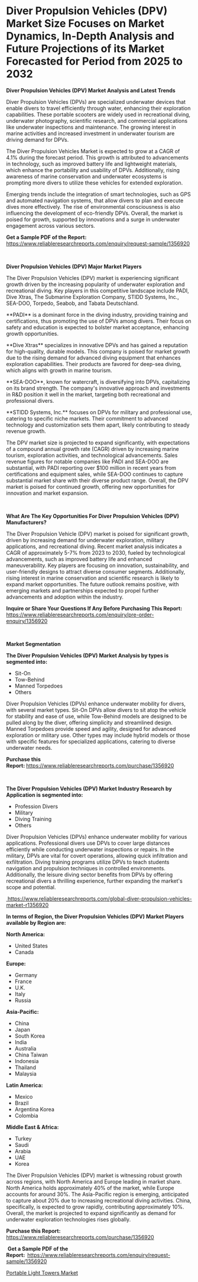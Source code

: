<p><h1>Diver Propulsion Vehicles (DPV) Market Size Focuses on Market Dynamics, In-Depth Analysis and Future Projections of its Market Forecasted for Period from 2025 to 2032</h1></p><p><strong>Diver Propulsion Vehicles (DPV) Market Analysis and Latest Trends</strong></p>
<p><p>Diver Propulsion Vehicles (DPVs) are specialized underwater devices that enable divers to travel efficiently through water, enhancing their exploration capabilities. These portable scooters are widely used in recreational diving, underwater photography, scientific research, and commercial applications like underwater inspections and maintenance. The growing interest in marine activities and increased investment in underwater tourism are driving demand for DPVs.</p><p>The Diver Propulsion Vehicles Market is expected to grow at a CAGR of 4.1% during the forecast period. This growth is attributed to advancements in technology, such as improved battery life and lightweight materials, which enhance the portability and usability of DPVs. Additionally, rising awareness of marine conservation and underwater ecosystems is prompting more divers to utilize these vehicles for extended exploration. </p><p>Emerging trends include the integration of smart technologies, such as GPS and automated navigation systems, that allow divers to plan and execute dives more effectively. The rise of environmental consciousness is also influencing the development of eco-friendly DPVs. Overall, the market is poised for growth, supported by innovations and a surge in underwater engagement across various sectors.</p></p>
<p><strong>Get a Sample PDF of the Report:&nbsp;</strong> <a href="https://www.reliableresearchreports.com/enquiry/request-sample/1356920?utm_campaign=3253&utm_medium=2&utm_source=Github&utm_content=ia&utm_term=11042025&utm_id=diver-propulsion-vehicles-dpv">https://www.reliableresearchreports.com/enquiry/request-sample/1356920</a></p>
<p>&nbsp;</p>
<p><strong>Diver Propulsion Vehicles (DPV) Major Market Players</strong></p>
<p><p>The Diver Propulsion Vehicles (DPV) market is experiencing significant growth driven by the increasing popularity of underwater exploration and recreational diving. Key players in this competitive landscape include PADI, Dive Xtras, The Submarine Exploration Company, STIDD Systems, Inc., SEA-DOO, Torpedo, Seabob, and Tabata Deutschland.</p><p>**PADI** is a dominant force in the diving industry, providing training and certifications, thus promoting the use of DPVs among divers. Their focus on safety and education is expected to bolster market acceptance, enhancing growth opportunities.</p><p>**Dive Xtras** specializes in innovative DPVs and has gained a reputation for high-quality, durable models. This company is poised for market growth due to the rising demand for advanced diving equipment that enhances exploration capabilities. Their products are favored for deep-sea diving, which aligns with growth in marine tourism.</p><p>**SEA-DOO**, known for watercraft, is diversifying into DPVs, capitalizing on its brand strength. The company's innovative approach and investments in R&D position it well in the market, targeting both recreational and professional divers.</p><p>**STIDD Systems, Inc.** focuses on DPVs for military and professional use, catering to specific niche markets. Their commitment to advanced technology and customization sets them apart, likely contributing to steady revenue growth.</p><p>The DPV market size is projected to expand significantly, with expectations of a compound annual growth rate (CAGR) driven by increasing marine tourism, exploration activities, and technological advancements. Sales revenue figures for notable companies like PADI and SEA-DOO are substantial, with PADI reporting over $100 million in recent years from certifications and equipment sales, while SEA-DOO continues to capture substantial market share with their diverse product range. Overall, the DPV market is poised for continued growth, offering new opportunities for innovation and market expansion.</p></p>
<p>&nbsp;</p>
<p><strong>What Are The Key Opportunities For Diver Propulsion Vehicles (DPV) Manufacturers?</strong></p>
<p><p>The Diver Propulsion Vehicle (DPV) market is poised for significant growth, driven by increasing demand for underwater exploration, military applications, and recreational diving. Recent market analysis indicates a CAGR of approximately 5-7% from 2023 to 2030, fueled by technological advancements, such as improved battery life and enhanced maneuverability. Key players are focusing on innovation, sustainability, and user-friendly designs to attract diverse consumer segments. Additionally, rising interest in marine conservation and scientific research is likely to expand market opportunities. The future outlook remains positive, with emerging markets and partnerships expected to propel further advancements and adoption within the industry.</p></p>
<p><strong>Inquire or Share Your Questions If Any Before Purchasing This Report:</strong> <a href="https://www.reliableresearchreports.com/enquiry/pre-order-enquiry/1356920?utm_campaign=3253&utm_medium=2&utm_source=Github&utm_content=ia&utm_term=11042025&utm_id=diver-propulsion-vehicles-dpv">https://www.reliableresearchreports.com/enquiry/pre-order-enquiry/1356920</a></p>
<p>&nbsp;</p>
<p><strong>Market Segmentation</strong></p>
<p><strong>The Diver Propulsion Vehicles (DPV) Market Analysis by types is segmented into:</strong></p>
<p><ul><li>Sit-On</li><li>Tow-Behind</li><li>Manned Torpedoes</li><li>Others</li></ul></p>
<p><p>Diver Propulsion Vehicles (DPVs) enhance underwater mobility for divers, with several market types. Sit-On DPVs allow divers to sit atop the vehicle for stability and ease of use, while Tow-Behind models are designed to be pulled along by the diver, offering simplicity and streamlined design. Manned Torpedoes provide speed and agility, designed for advanced exploration or military use. Other types may include hybrid models or those with specific features for specialized applications, catering to diverse underwater needs.</p></p>
<p><strong>Purchase this Report:&nbsp;</strong><a href="https://www.reliableresearchreports.com/purchase/1356920?utm_campaign=3253&utm_medium=2&utm_source=Github&utm_content=ia&utm_term=11042025&utm_id=diver-propulsion-vehicles-dpv">https://www.reliableresearchreports.com/purchase/1356920</a></p>
<p>&nbsp;</p>
<p><strong>The Diver Propulsion Vehicles (DPV) Market Industry Research by Application is segmented into:</strong></p>
<p><ul><li>Profession Divers</li><li>Military</li><li>Diving Training</li><li>Others</li></ul></p>
<p><p>Diver Propulsion Vehicles (DPVs) enhance underwater mobility for various applications. Professional divers use DPVs to cover large distances efficiently while conducting underwater inspections or repairs. In the military, DPVs are vital for covert operations, allowing quick infiltration and exfiltration. Diving training programs utilize DPVs to teach students navigation and propulsion techniques in controlled environments. Additionally, the leisure diving sector benefits from DPVs by offering recreational divers a thrilling experience, further expanding the market's scope and potential.</p></p>
<p><a href="https://www.reliableresearchreports.com/global-diver-propulsion-vehicles-market-r1356920?utm_campaign=3253&utm_medium=2&utm_source=Github&utm_content=ia&utm_term=11042025&utm_id=diver-propulsion-vehicles-dpv">&nbsp;https://www.reliableresearchreports.com/global-diver-propulsion-vehicles-market-r1356920</a></p>
<p><strong>In terms of Region, the Diver Propulsion Vehicles (DPV) Market Players available by Region are:</strong></p>
<p>
    <p> <strong> North America: </strong>
        <ul>
            <li>United States</li>
            <li>Canada</li>
        </ul>
        </p> 
    <p> <strong> Europe: </strong>
        <ul>
            <li>Germany</li>
            <li>France</li>
            <li>U.K.</li>
            <li>Italy</li>
            <li>Russia</li>
        </ul>
        </p> 
    <p> <strong> Asia-Pacific: </strong>
        <ul>
            <li>China</li>
            <li>Japan</li>
            <li>South Korea</li>
            <li>India</li>
            <li>Australia</li>
            <li>China Taiwan</li>
            <li>Indonesia</li>
            <li>Thailand</li>
            <li>Malaysia</li>
        </ul>
        </p> 
    <p> <strong> Latin America: </strong>
        <ul>
            <li>Mexico</li>
            <li>Brazil</li>
            <li>Argentina Korea</li>
            <li>Colombia</li>
        </ul>
        </p> 
    <p> <strong> Middle East & Africa: </strong>
        <ul>
            <li>Turkey</li>
            <li>Saudi</li>
            <li>Arabia</li>
            <li>UAE</li>
            <li>Korea</li>
        </ul>
    </p>
    </p>
<p><p>The Diver Propulsion Vehicles (DPV) market is witnessing robust growth across regions, with North America and Europe leading in market share. North America holds approximately 40% of the market, while Europe accounts for around 30%. The Asia-Pacific region is emerging, anticipated to capture about 20% due to increasing recreational diving activities. China, specifically, is expected to grow rapidly, contributing approximately 10%. Overall, the market is projected to expand significantly as demand for underwater exploration technologies rises globally.</p></p>
<p><strong>Purchase this Report: </strong><a href="https://www.reliableresearchreports.com/purchase/1356920?utm_campaign=3253&utm_medium=2&utm_source=Github&utm_content=ia&utm_term=11042025&utm_id=diver-propulsion-vehicles-dpv">https://www.reliableresearchreports.com/purchase/1356920</a></p>
<p>&nbsp;<strong>Get a Sample PDF of the Report:&nbsp;&nbsp;</strong><a href="https://www.reliableresearchreports.com/enquiry/request-sample/1356920?utm_campaign=3253&utm_medium=2&utm_source=Github&utm_content=ia&utm_term=11042025&utm_id=diver-propulsion-vehicles-dpv">https://www.reliableresearchreports.com/enquiry/request-sample/1356920</a></p>
<p><strong></strong></p>
<p><p><a href="https://github.com/sapsaidamary/Market-Research-Report-List-1/blob/main/portable-light-towers-market.md?utm_campaign=3253&utm_medium=2&utm_source=Github&utm_content=ia&utm_term=11042025&utm_id=diver-propulsion-vehicles-dpv">Portable Light Towers Market</a></p></p>